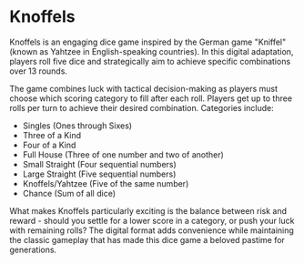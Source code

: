 # Knoffels

Knoffels is an engaging dice game inspired by the German game "Kniffel" (known as Yahtzee in English-speaking countries). In this digital adaptation, players roll five dice and strategically aim to achieve specific combinations over 13 rounds.

The game combines luck with tactical decision-making as players must choose which scoring category to fill after each roll. Players get up to three rolls per turn to achieve their desired combination. Categories include:

- Singles (Ones through Sixes)
- Three of a Kind
- Four of a Kind
- Full House (Three of one number and two of another)
- Small Straight (Four sequential numbers)
- Large Straight (Five sequential numbers)
- Knoffels/Yahtzee (Five of the same number)
- Chance (Sum of all dice)

What makes Knoffels particularly exciting is the balance between risk and reward - should you settle for a lower score in a category, or push your luck with remaining rolls? The digital format adds convenience while maintaining the classic gameplay that has made this dice game a beloved pastime for generations.
